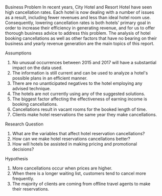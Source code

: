 Business Problem
In recent years, City Hotel and Resort Hotel have seen high cancellation rates. Each hotel is now dealing with a number of issues as a result, including fewer revenues and less than ideal hotel room use. Consequently, lowering cancellation rates is both hotels' primary goal in order to increase their efficiency in generating revenue, and for us to offer thorough business advice to address this problem.
The analysis of hotel booking cancellations as well as other factors that have no bearing on their business and yearly revenue generation are the main topics of this report.

Assumptions
1. ﻿﻿﻿No unusual occurrences between 2015 and 2017 will have a substantial impact on the data used.
2. ﻿﻿﻿The information is still current and can be used to analyze a hotel's possible plans in an efficient manner.
3. ﻿﻿﻿There are no unanticipated negatives to the hotel employing any advised technique.
4. ﻿﻿﻿The hotels are not currently using any of the suggested solutions.
5. The biggest factor affecting the effectiveness of earning income is booking cancellations.
6. ﻿﻿﻿Cancellations result in vacant rooms for the booked length of time.
7. ﻿﻿﻿Clients make hotel reservations the same year they make cancellations.
   
Research Question
1. ﻿﻿﻿What are the variables that affect hotel reservation cancellations?
2. ﻿﻿﻿How can we make hotel reservations cancellations better?
3. ﻿﻿﻿How will hotels be assisted in making pricing and promotional decisions?

Hypothesis
1. ﻿﻿﻿More cancellations occur when prices are higher.
2. ﻿﻿﻿When there is a longer waiting list, customers tend to cancel more frequently.
3. ﻿﻿﻿The majority of clients are coming from offline travel agents to make their reservations.

